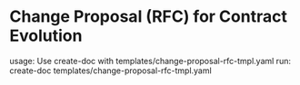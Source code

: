 # Change Proposal (RFC) for Contract Evolution

usage: Use create-doc with templates/change-proposal-rfc-tmpl.yaml
run: create-doc templates/change-proposal-rfc-tmpl.yaml
